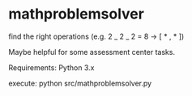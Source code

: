 # mathproblemsolver
find the right operations (e.g. 2 _ 2 _ 2 = 8 -> [ * , * ])

Maybe helpful for some assessment center tasks.

Requirements: Python 3.x

execute: python src/mathproblemsolver.py
